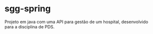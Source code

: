 # sgg-spring

Projeto em java com uma API para gestão de um hospital, desenvolvido para a disciplina de PDS.
